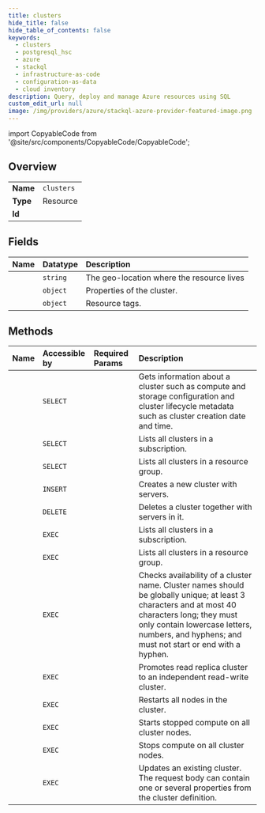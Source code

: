 ```yaml
---
title: clusters
hide_title: false
hide_table_of_contents: false
keywords:
  - clusters
  - postgresql_hsc
  - azure    
  - stackql
  - infrastructure-as-code
  - configuration-as-data
  - cloud inventory
description: Query, deploy and manage Azure resources using SQL
custom_edit_url: null
image: /img/providers/azure/stackql-azure-provider-featured-image.png
---
```


import CopyableCode from '@site/src/components/CopyableCode/CopyableCode';




## Overview
<table><tbody>
<tr><td><b>Name</b></td><td><code>clusters</code></td></tr>
<tr><td><b>Type</b></td><td>Resource</td></tr>
<tr><td><b>Id</b></td><td><CopyableCode code="azure.postgresql_hsc.clusters" /></td></tr>
</tbody></table>

## Fields
| Name | Datatype | Description |
|:-----|:---------|:------------|
| <CopyableCode code="location" /> | `string` | The geo-location where the resource lives |
| <CopyableCode code="properties" /> | `object` | Properties of the cluster. |
| <CopyableCode code="tags" /> | `object` | Resource tags. |
## Methods
| Name | Accessible by | Required Params | Description |
|:-----|:--------------|:----------------|:------------|
| <CopyableCode code="get" /> | `SELECT` | <CopyableCode code="clusterName, resourceGroupName, subscriptionId" /> | Gets information about a cluster such as compute and storage configuration and cluster lifecycle metadata such as cluster creation date and time. |
| <CopyableCode code="list" /> | `SELECT` | <CopyableCode code="subscriptionId" /> | Lists all clusters in a subscription. |
| <CopyableCode code="list_by_resource_group" /> | `SELECT` | <CopyableCode code="resourceGroupName, subscriptionId" /> | Lists all clusters in a resource group. |
| <CopyableCode code="create" /> | `INSERT` | <CopyableCode code="clusterName, resourceGroupName, subscriptionId" /> | Creates a new cluster with servers. |
| <CopyableCode code="delete" /> | `DELETE` | <CopyableCode code="clusterName, resourceGroupName, subscriptionId" /> | Deletes a cluster together with servers in it. |
| <CopyableCode code="_list" /> | `EXEC` | <CopyableCode code="subscriptionId" /> | Lists all clusters in a subscription. |
| <CopyableCode code="_list_by_resource_group" /> | `EXEC` | <CopyableCode code="resourceGroupName, subscriptionId" /> | Lists all clusters in a resource group. |
| <CopyableCode code="check_name_availability" /> | `EXEC` | <CopyableCode code="subscriptionId, data__name, data__type" /> | Checks availability of a cluster name. Cluster names should be globally unique; at least 3 characters and at most 40 characters long; they must only contain lowercase letters, numbers, and hyphens; and must not start or end with a hyphen. |
| <CopyableCode code="promote_read_replica" /> | `EXEC` | <CopyableCode code="clusterName, resourceGroupName, subscriptionId" /> | Promotes read replica cluster to an independent read-write cluster. |
| <CopyableCode code="restart" /> | `EXEC` | <CopyableCode code="clusterName, resourceGroupName, subscriptionId" /> | Restarts all nodes in the cluster. |
| <CopyableCode code="start" /> | `EXEC` | <CopyableCode code="clusterName, resourceGroupName, subscriptionId" /> | Starts stopped compute on all cluster nodes. |
| <CopyableCode code="stop" /> | `EXEC` | <CopyableCode code="clusterName, resourceGroupName, subscriptionId" /> | Stops compute on all cluster nodes. |
| <CopyableCode code="update" /> | `EXEC` | <CopyableCode code="clusterName, resourceGroupName, subscriptionId" /> | Updates an existing cluster. The request body can contain one or several properties from the cluster definition. |
